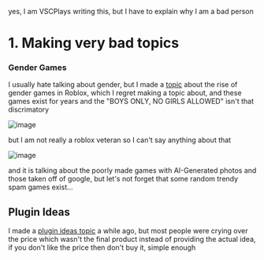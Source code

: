 yes, I am VSCPlays writing this, but I have to explain why I am a bad person

# 1. Making very bad topics

### Gender Games

I usually hate talking about gender, but I made a [topic](https://devforum.roblox.com/t/2810350/) about the rise of gender games in Roblox, which I regret making a topic about, and these games exist for years and the "BOYS ONLY, NO GIRLS ALLOWED" isn't that discrimatory

![image](https://github.com/gamma-sigma-beep/devforum-documentaries/assets/142426954/8b4b4b2b-5c55-492f-aa2a-af6472b4aa6d)

but I am not really a roblox veteran so I can't say anything about that

![image](https://github.com/gamma-sigma-beep/devforum-documentaries/assets/142426954/486cb0b3-b3e1-437c-a7d8-879d5a0dfcaf)

and it is talking about the poorly made games with AI-Generated photos and those taken off of google, but let's not forget that some random trendy spam games exist...

## Plugin Ideas

I made a [plugin ideas topic](https://devforum.roblox.com/t/2307980) a while ago, but most people were crying over the price which wasn't the final product instead of providing the actual idea, if you don't like the price then don't buy it, simple enough
